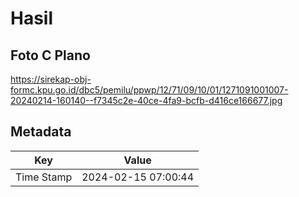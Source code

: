 # Hasil

## Foto C Plano

https://sirekap-obj-formc.kpu.go.id/dbc5/pemilu/ppwp/12/71/09/10/01/1271091001007-20240214-160140--f7345c2e-40ce-4fa9-bcfb-d416ce166677.jpg


## Metadata

| Key        | Value               |
| ---------- | ------------------- |
| Time Stamp | 2024-02-15 07:00:44 |



